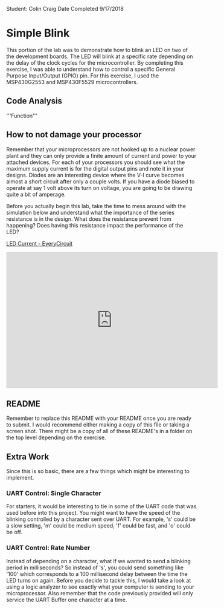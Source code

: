 Student: Colin Craig 
Date Completed 9/17/2018

# Simple Blink
This portion of the lab was to demonstrate how to blink an LED on two of the development boards. The LED will blink at a specific rate depending on the delay of the clock cycles for the microcontroller. By completing this exercise, I was able to understand how to control a specific General Purpose Input/Output (GPIO) pin. For this exercise, I used the MSP430G2553 and MSP430F5529 microcontrollers. 

## Code Analysis
'''Function'''

## How to not damage your processor
Remember that your microprocessors are not hooked up to a nuclear power plant and they can only provide a finite amount of current and power to your attached devices. For each of your processors you should see what the maximum supply current is for the digital output pins and note it in your designs. Diodes are an interesting device where the V-I curve becomes almost a short circuit after only a couple volts. If you have a diode biased to operate at say 1 volt above its turn on voltage, you are going to be drawing quite a bit of amperage.

Before you actually begin this lab, take the time to mess around with the simulation below and understand what the importance of the series resistance is in the design. What does the resistance prevent from happening? Does having this resistance impact the performance of the LED?

<a href="http://everycircuit.com/circuit/5180823226810368">LED Current - EveryCircuit</a><br>
<iframe width="560" height="360" src="http://everycircuit.com/embed/5180823226810368" frameborder="0"></iframe>

## README
Remember to replace this README with your README once you are ready to submit. I would recommend either making a copy of this file or taking a screen shot. There might be a copy of all of these README's in a folder on the top level depending on the exercise.

## Extra Work
Since this is so basic, there are a few things which might be interesting to implement.

### UART Control: Single Character
For starters, it would be interesting to tie in some of the UART code that was used before into this project. You might want to have the speed of the blinking controlled by a character sent over UART. For example, 's' could be a slow setting, 'm' could be medium speed, 'f' could be fast, and 'o' could be off.

### UART Control: Rate Number
Instead of depending on a character, what if we wanted to send a blinking period in milliseconds? So instead of 's', you could send something like '100' which corresponds to a 100 millisecond delay between the time the LED turns on again. Before you decide to tackle this, I would take a look at using a logic analyzer to see exactly what your computer is sending to your microprocessor. Also remember that the code previously provided will only service the UART Buffer one character at a time.
